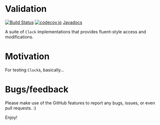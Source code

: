 # Validation

[![Build Status](https://travis-ci.org/h-j-k/wallclock.svg?branch=master)](https://travis-ci.org/h-j-k/wallclock)
[![codecov.io](http://codecov.io/github/h-j-k/wallclock/coverage.svg?branch=master)](http://codecov.io/github/h-j-k/wallclock?branch=master)
[Javadocs](https://h-j-k.github.io/wallclock/apidocs)

A suite of `Clock` implementations that provides fluent-style access and modifications.

# Motivation

For testing `Clock`s, basically...

# Bugs/feedback

Please make use of the GitHub features to report any bugs, issues, or even pull requests. :)

Enjoy!